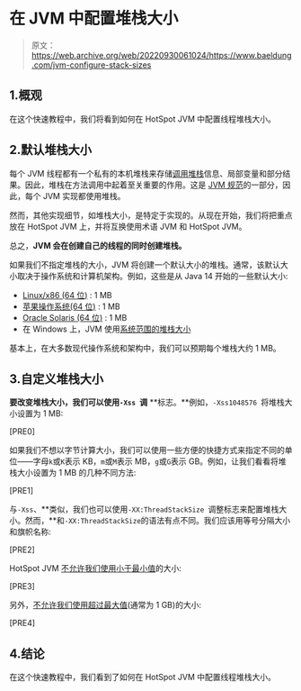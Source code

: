# 在 JVM 中配置堆栈大小

> 原文：<https://web.archive.org/web/20220930061024/https://www.baeldung.com/jvm-configure-stack-sizes>

## 1.概观

在这个快速教程中，我们将看到如何在 HotSpot JVM 中配置线程堆栈大小。

## 2.默认堆栈大小

每个 JVM 线程都有一个私有的本机堆栈来存储[调用堆栈](/web/20220625083844/https://www.baeldung.com/cs/call-stack)信息、局部变量和部分结果。因此，堆栈在方法调用中起着至关重要的作用。这是 [JVM 规范](https://web.archive.org/web/20220625083844/https://docs.oracle.com/javase/specs/jvms/se14/html/jvms-2.html#jvms-2.5.2)的一部分，因此，每个 JVM 实现都使用堆栈。

然而，其他实现细节，如堆栈大小，是特定于实现的。从现在开始，我们将把重点放在 HotSpot JVM 上，并将互换使用术语 JVM 和 HotSpot JVM。

总之，**JVM 会在创建自己的线程的同时创建堆栈。**

如果我们不指定堆栈的大小，JVM 将创建一个默认大小的堆栈。通常，该默认大小取决于操作系统和计算机架构。例如，这些是从 Java 14 开始的一些默认大小:

*   [Linux/x86 (64 位)](https://web.archive.org/web/20220625083844/https://github.com/openjdk/jdk14u/blob/7a3bf58b8ad2c327229a94ae98f58ec96fa39332/src/hotspot/os_cpu/linux_x86/globals_linux_x86.hpp#L34) : 1 MB
*   [苹果操作系统(64 位)](https://web.archive.org/web/20220625083844/https://github.com/openjdk/jdk14u/blob/7a3bf58b8ad2c327229a94ae98f58ec96fa39332/src/hotspot/os_cpu/bsd_x86/globals_bsd_x86.hpp#L35) : 1 MB
*   [Oracle Solaris (64 位)](https://web.archive.org/web/20220625083844/https://github.com/openjdk/jdk14u/blob/7a3bf58b8ad2c327229a94ae98f58ec96fa39332/src/hotspot/os_cpu/solaris_x86/globals_solaris_x86.hpp#L34) : 1 MB
*   在 Windows 上，JVM 使用[系统范围的堆栈大小](https://web.archive.org/web/20220625083844/https://github.com/openjdk/jdk14u/blob/7a3bf58b8ad2c327229a94ae98f58ec96fa39332/src/hotspot/os_cpu/windows_x86/globals_windows_x86.hpp#L37)

基本上，在大多数现代操作系统和架构中，我们可以预期每个堆栈大约 1 MB。

## 3.自定义堆栈大小

**要改变堆栈大小，我们可以使用`-Xss `调** **标志。**例如，`-Xss1048576 `将堆栈大小设置为 1 MB:

[PRE0]

如果我们不想以字节计算大小，我们可以使用一些方便的快捷方式来指定不同的单位——字母`k`或`K`表示 KB，`m`或`M`表示 MB，`g`或`G`表示 GB。例如，让我们看看将堆栈大小设置为 1 MB 的几种不同方法:

[PRE1]

与`-Xss`、**类似，我们也可以使用`-XX:ThreadStackSize `调整标志来配置堆栈大小。然而，**和`-XX:ThreadStackSize`的语法有点不同。我们应该用等号分隔大小和旗帜名称:

[PRE2]

HotSpot JVM [不允许我们使用小于最小值](https://web.archive.org/web/20220625083844/https://github.com/openjdk/jdk14u/blob/03db2e14dde027eb5dae1435bc9b7f95b1fb48df/src/hotspot/os/posix/os_posix.cpp#L1397)的大小:

[PRE3]

另外，[不允许我们使用超过最大值](https://web.archive.org/web/20220625083844/https://github.com/openjdk/jdk14u/blob/7a3bf58b8ad2c327229a94ae98f58ec96fa39332/src/hotspot/share/runtime/arguments.cpp#L2413)(通常为 1 GB)的大小:

[PRE4]

## 4.结论

在这个快速教程中，我们看到了如何在 HotSpot JVM 中配置线程堆栈大小。